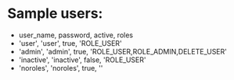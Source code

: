 # Sample users:
* user_name, password, active, roles
* 'user', 'user', true, 'ROLE_USER'
* 'admin', 'admin', true, 'ROLE_USER,ROLE_ADMIN,DELETE_USER'
* 'inactive', 'inactive', false, 'ROLE_USER'
* 'noroles', 'noroles', true, ''
